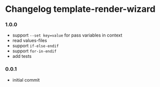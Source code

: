 # Changelog template-render-wizard

### 1.0.0
  - support `--set key=value` for pass variables in context
  - read values-files
  - support `if-else-endif`
  - support `for-in-endif`
  - add tests

### 0.0.1
  - initial commit
